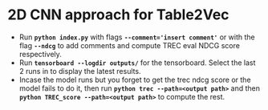 # 2D CNN approach for Table2Vec

- Run **`python index.py`** with flags **`--comment='insert comment'`** or with the flag **`--ndcg`** to add comments and compute TREC eval NDCG score respectively.
- Run **`tensorboard --logdir outputs/`** for the tensorboard. Select the last 2 runs in to display the latest results.
- Incase the model runs but you forget to get the trec ndcg score or the model fails to do it, then run **`python trec --path=<output path>`** and then **`python TREC_score --path=<output path>`** to compute the rest.
